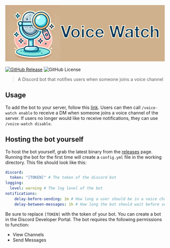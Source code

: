 ![Voice Watch](/assets/banner.png)

[![GitHub Release](https://img.shields.io/github/v/release/jord-nijhuis/discord-voice-watch)](https://github.com/jord-nijhuis/discord-voice-watch/releases/latest)
![GitHub License](https://img.shields.io/github/license/jord-nijhuis/discord-voice-watch)

> A Discord bot that notifies users when someone joins a voice channel

## Usage

To add the bot to your server, follow this [link](https://discord.com/oauth2/authorize?client_id=1314977679434448968).
Users can then call `/voice-watch enable` to receive a DM when someone joins a voice channel of the server. If users
no longer would like to receive notifications, they can use `/voice-watch disable`.

## Hosting the bot yourself

To host the bot yourself, grab the latest binary from the [releases](https://github.com/jord-nijhuis/discord-voice-watch/releases/) 
page. Running the bot for the first time will create a `config.yml` file in the working directory. This file should look
like this:

```yaml
discord:
  token: "[TOKEN]" # The token of the discord bot
logging:
  level: warning # The log level of the bot
notifications:
    delay-before-sending: 1m # How long a user should be in a voice channel before a notification is sent
    delay-between-messages: 1h # How long the bot should wait before sending another notification to the same user
```

Be sure to replace `[TOKEN]` with the token of your bot. You can create a bot in the Discord Developer Portal. The
bot requires the following permissions to function:

- View Channels
- Send Messages

